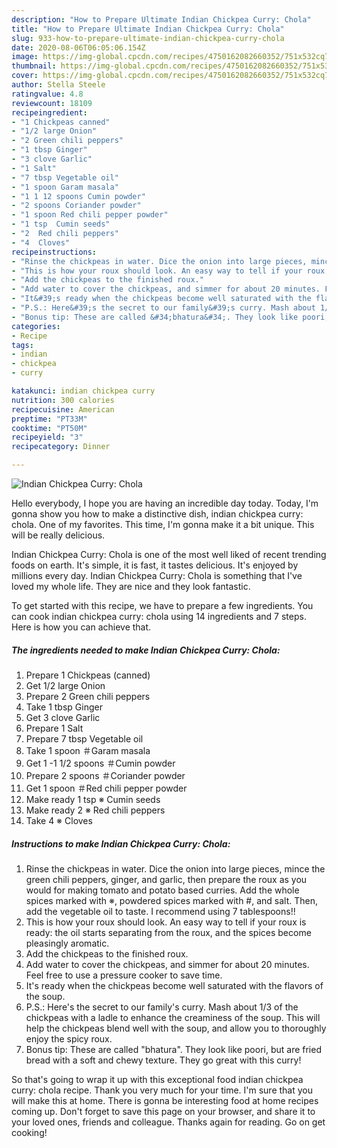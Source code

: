 ```yaml
---
description: "How to Prepare Ultimate Indian Chickpea Curry: Chola"
title: "How to Prepare Ultimate Indian Chickpea Curry: Chola"
slug: 933-how-to-prepare-ultimate-indian-chickpea-curry-chola
date: 2020-08-06T06:05:06.154Z
image: https://img-global.cpcdn.com/recipes/4750162082660352/751x532cq70/indian-chickpea-curry-chola-recipe-main-photo.jpg
thumbnail: https://img-global.cpcdn.com/recipes/4750162082660352/751x532cq70/indian-chickpea-curry-chola-recipe-main-photo.jpg
cover: https://img-global.cpcdn.com/recipes/4750162082660352/751x532cq70/indian-chickpea-curry-chola-recipe-main-photo.jpg
author: Stella Steele
ratingvalue: 4.8
reviewcount: 18109
recipeingredient:
- "1 Chickpeas canned"
- "1/2 large Onion"
- "2 Green chili peppers"
- "1 tbsp Ginger"
- "3 clove Garlic"
- "1 Salt"
- "7 tbsp Vegetable oil"
- "1 spoon Garam masala"
- "1 1 12 spoons Cumin powder"
- "2 spoons Coriander powder"
- "1 spoon Red chili pepper powder"
- "1 tsp  Cumin seeds"
- "2  Red chili peppers"
- "4  Cloves"
recipeinstructions:
- "Rinse the chickpeas in water. Dice the onion into large pieces, mince the green chili peppers, ginger, and garlic, then prepare the roux as you would for making tomato and potato based curries. Add the whole spices marked with ※, powdered spices marked with #, and salt. Then, add the vegetable oil to taste. I recommend using 7 tablespoons!!"
- "This is how your roux should look. An easy way to tell if your roux is ready: the oil starts separating from the roux, and the spices become pleasingly aromatic."
- "Add the chickpeas to the finished roux."
- "Add water to cover the chickpeas, and simmer for about 20 minutes. Feel free to use a pressure cooker to save time."
- "It&#39;s ready when the chickpeas become well saturated with the flavors of the soup."
- "P.S.: Here&#39;s the secret to our family&#39;s curry. Mash about 1/3 of the chickpeas with a ladle to enhance the creaminess of the soup. This will help the chickpeas blend well with the soup, and allow you to thoroughly enjoy the spicy roux."
- "Bonus tip: These are called &#34;bhatura&#34;. They look like poori, but are fried bread with a soft and chewy texture. They go great with this curry!"
categories:
- Recipe
tags:
- indian
- chickpea
- curry

katakunci: indian chickpea curry 
nutrition: 300 calories
recipecuisine: American
preptime: "PT33M"
cooktime: "PT50M"
recipeyield: "3"
recipecategory: Dinner

---
```



![Indian Chickpea Curry: Chola](https://img-global.cpcdn.com/recipes/4750162082660352/751x532cq70/indian-chickpea-curry-chola-recipe-main-photo.jpg)

Hello everybody, I hope you are having an incredible day today. Today, I'm gonna show you how to make a distinctive dish, indian chickpea curry: chola. One of my favorites. This time, I'm gonna make it a bit unique. This will be really delicious.

Indian Chickpea Curry: Chola is one of the most well liked of recent trending foods on earth. It's simple, it is fast, it tastes delicious. It's enjoyed by millions every day. Indian Chickpea Curry: Chola is something that I've loved my whole life. They are nice and they look fantastic.




To get started with this recipe, we have to prepare a few ingredients. You can cook indian chickpea curry: chola using 14 ingredients and 7 steps. Here is how you can achieve that.

<!--inarticleads1-->

##### The ingredients needed to make Indian Chickpea Curry: Chola:

1. Prepare 1 Chickpeas (canned)
1. Get 1/2 large Onion
1. Prepare 2 Green chili peppers
1. Take 1 tbsp Ginger
1. Get 3 clove Garlic
1. Prepare 1 Salt
1. Prepare 7 tbsp Vegetable oil
1. Take 1 spoon ＃Garam masala
1. Get 1 -1 1/2 spoons ＃Cumin powder
1. Prepare 2 spoons ＃Coriander powder
1. Get 1 spoon ＃Red chili pepper powder
1. Make ready 1 tsp ※ Cumin seeds
1. Make ready 2 ※ Red chili peppers
1. Take 4 ※ Cloves




<!--inarticleads2-->

##### Instructions to make Indian Chickpea Curry: Chola:

1. Rinse the chickpeas in water. Dice the onion into large pieces, mince the green chili peppers, ginger, and garlic, then prepare the roux as you would for making tomato and potato based curries. Add the whole spices marked with ※, powdered spices marked with #, and salt. Then, add the vegetable oil to taste. I recommend using 7 tablespoons!!
1. This is how your roux should look. An easy way to tell if your roux is ready: the oil starts separating from the roux, and the spices become pleasingly aromatic.
1. Add the chickpeas to the finished roux.
1. Add water to cover the chickpeas, and simmer for about 20 minutes. Feel free to use a pressure cooker to save time.
1. It&#39;s ready when the chickpeas become well saturated with the flavors of the soup.
1. P.S.: Here&#39;s the secret to our family&#39;s curry. Mash about 1/3 of the chickpeas with a ladle to enhance the creaminess of the soup. This will help the chickpeas blend well with the soup, and allow you to thoroughly enjoy the spicy roux.
1. Bonus tip: These are called &#34;bhatura&#34;. They look like poori, but are fried bread with a soft and chewy texture. They go great with this curry!




So that's going to wrap it up with this exceptional food indian chickpea curry: chola recipe. Thank you very much for your time. I'm sure that you will make this at home. There is gonna be interesting food at home recipes coming up. Don't forget to save this page on your browser, and share it to your loved ones, friends and colleague. Thanks again for reading. Go on get cooking!
